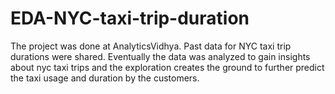 # EDA-NYC-taxi-trip-duration

The project was done at AnalyticsVidhya. Past data for NYC taxi trip durations were shared. Eventually the data was analyzed to gain insights about nyc taxi trips and the exploration creates the ground to further predict the taxi usage and duration by the customers.
